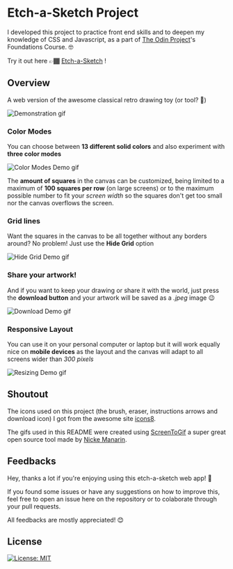 # Etch-a-Sketch Project

I developed this project to practice front end skills and to deepen my knowledge of CSS and Javascript, as a part of [The Odin Project](www.theodinproject.com)'s Foundations Course. 🤓

Try it out here 👉🏾 [Etch-a-Sketch](https://igormsoares.github.io/etch-a-sketch/) !

## Overview

A web version of the awesome classical retro drawing toy (or tool? 🤔)

![Demonstration gif](https://igormsoares.github.io/public/gifs/etch-a-sketch/demo.gif)

### Color Modes

You can choose between **13 different solid colors** and also experiment with **three color modes**

![Color Modes Demo gif](https://igormsoares.github.io/public/gifs/etch-a-sketch/color-modes.gif)

The **amount of squares** in the canvas can be customized, being limited to a maximum of **100 squares per row** (on large screens) or to the maximum possible number to fit your _screen width_ so the squares don't get too small nor the canvas overflows the screen.

### Grid lines

Want the squares in the canvas to be all together without any borders around? No problem! Just use the **Hide Grid** option

![Hide Grid Demo gif](https://igormsoares.github.io/public/gifs/etch-a-sketch/toggle-grid.gif)

### Share your artwork!

And if you want to keep your drawing or share it with the world, just press the **download button** and your artwork will be saved as a _.jpeg_ image 😉

![Download Demo gif](https://igormsoares.github.io/public/gifs/etch-a-sketch/share.gif)

### Responsive Layout

You can use it on your personal computer or laptop but it will work equally nice on **mobile devices** as the layout and the canvas will adapt to all screens wider than _300 pixels_

![Resizing Demo gif](https://igormsoares.github.io/public/gifs/etch-a-sketch/resizing.gif)

## Shoutout

The icons used on this project (the brush, eraser, instructions arrows and download icon) I got from the awesome site [icons8](https://icons8.com.br/).

The gifs used in this README were created using [ScreenToGif](https://www.screentogif.com/) a super great open source tool made by [Nicke Manarin](https://github.com/NickeManarin).

## Feedbacks

Hey, thanks a lot if you're enjoying using this etch-a-sketch web app! 🧡

If you found some issues or have any suggestions on how to improve this, feel free to open an issue here on the repository or to colaborate through your pull requests.

All feedbacks are mostly appreciated! 😊

## License

[![License: MIT](https://img.shields.io/badge/License-MIT-yellow.svg)](https://opensource.org/licenses/MIT)
